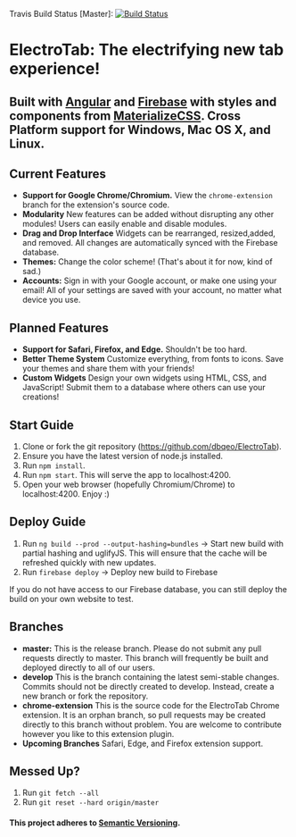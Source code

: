 Travis Build Status [Master]: [![Build Status](https://travis-ci.org/dbqeo/ElectroTab.svg?branch=master)](https://travis-ci.org/dbqeo/ElectroTab)

# ElectroTab: The electrifying new tab experience!

## Built with [Angular](https://angular.io/) and [Firebase](https://firebase.google.com/) with styles and components from [MaterializeCSS](http://materializecss.com/). Cross Platform support for Windows, Mac OS X, and Linux.

## Current Features
 - **Support for Google Chrome/Chromium.** View the `chrome-extension` branch for the extension's source code.
 - **Modularity** New features can be added without disrupting any other modules! Users can easily enable and disable modules.
 - **Drag and Drop Interface** Widgets can be rearranged, resized,added, and removed. All changes are automatically synced with the Firebase database.
 - **Themes:** Change the color scheme! (That's about it for now, kind of sad.)
 - **Accounts:** Sign in with your Google account, or make one using your email! All of your settings are saved with your account, no matter what device you use.

## Planned Features
 - **Support for Safari, Firefox, and Edge.** Shouldn't be too hard. 
 - **Better Theme System** Customize everything, from fonts to icons. Save your themes and share them with your friends!
 - **Custom Widgets** Design your own widgets using HTML, CSS, and JavaScript! Submit them to a database where others can use your creations!

## Start Guide
 1. Clone or fork the git repository (https://github.com/dbqeo/ElectroTab).
 2. Ensure you have the latest version of node.js installed.
 3. Run `npm install`.
 4. Run `npm start`. This will serve the app to localhost:4200.
 5. Open your web browser (hopefully Chromium/Chrome) to localhost:4200. Enjoy :)

## Deploy Guide 
 1. Run `ng build --prod --output-hashing=bundles` -> Start new build with partial hashing and uglifyJS. This will ensure that the cache will be refreshed quickly with new updates.
 2. Run `firebase deploy` -> Deploy new build to Firebase

 If you do not have access to our Firebase database, you can still deploy the build on your own website to test.
 
## Branches
 - **master:** This is the release branch. Please do not submit any pull requests directly to master. This branch will frequently be built and deployed directly to all of our users.
 - **develop** This is the branch containing the latest semi-stable changes. Commits should not be directly created to develop. Instead, create a new branch or fork the repository.
 - **chrome-extension** This is the source code for the ElectroTab Chrome extension. It is an orphan branch, so pull requests may be created directly to this branch without problem. You are welcome to contribute however you like to this extension plugin.
 - **Upcoming Branches** Safari, Edge, and Firefox extension support.

## Messed Up?
 1. Run `git fetch --all`
 2. Run `git reset --hard origin/master`

#### This project adheres to [Semantic Versioning](http://semver.org/).
